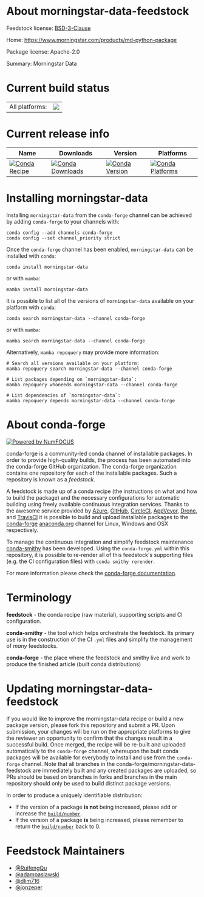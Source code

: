 About morningstar-data-feedstock
================================

Feedstock license: [BSD-3-Clause](https://github.com/conda-forge/morningstar-data-feedstock/blob/main/LICENSE.txt)

Home: https://www.morningstar.com/products/md-python-package

Package license: Apache-2.0

Summary: Morningstar Data

Current build status
====================


<table><tr><td>All platforms:</td>
    <td>
      <a href="https://dev.azure.com/conda-forge/feedstock-builds/_build/latest?definitionId=19707&branchName=main">
        <img src="https://dev.azure.com/conda-forge/feedstock-builds/_apis/build/status/morningstar-data-feedstock?branchName=main">
      </a>
    </td>
  </tr>
</table>

Current release info
====================

| Name | Downloads | Version | Platforms |
| --- | --- | --- | --- |
| [![Conda Recipe](https://img.shields.io/badge/recipe-morningstar--data-green.svg)](https://anaconda.org/conda-forge/morningstar-data) | [![Conda Downloads](https://img.shields.io/conda/dn/conda-forge/morningstar-data.svg)](https://anaconda.org/conda-forge/morningstar-data) | [![Conda Version](https://img.shields.io/conda/vn/conda-forge/morningstar-data.svg)](https://anaconda.org/conda-forge/morningstar-data) | [![Conda Platforms](https://img.shields.io/conda/pn/conda-forge/morningstar-data.svg)](https://anaconda.org/conda-forge/morningstar-data) |

Installing morningstar-data
===========================

Installing `morningstar-data` from the `conda-forge` channel can be achieved by adding `conda-forge` to your channels with:

```
conda config --add channels conda-forge
conda config --set channel_priority strict
```

Once the `conda-forge` channel has been enabled, `morningstar-data` can be installed with `conda`:

```
conda install morningstar-data
```

or with `mamba`:

```
mamba install morningstar-data
```

It is possible to list all of the versions of `morningstar-data` available on your platform with `conda`:

```
conda search morningstar-data --channel conda-forge
```

or with `mamba`:

```
mamba search morningstar-data --channel conda-forge
```

Alternatively, `mamba repoquery` may provide more information:

```
# Search all versions available on your platform:
mamba repoquery search morningstar-data --channel conda-forge

# List packages depending on `morningstar-data`:
mamba repoquery whoneeds morningstar-data --channel conda-forge

# List dependencies of `morningstar-data`:
mamba repoquery depends morningstar-data --channel conda-forge
```


About conda-forge
=================

[![Powered by
NumFOCUS](https://img.shields.io/badge/powered%20by-NumFOCUS-orange.svg?style=flat&colorA=E1523D&colorB=007D8A)](https://numfocus.org)

conda-forge is a community-led conda channel of installable packages.
In order to provide high-quality builds, the process has been automated into the
conda-forge GitHub organization. The conda-forge organization contains one repository
for each of the installable packages. Such a repository is known as a *feedstock*.

A feedstock is made up of a conda recipe (the instructions on what and how to build
the package) and the necessary configurations for automatic building using freely
available continuous integration services. Thanks to the awesome service provided by
[Azure](https://azure.microsoft.com/en-us/services/devops/), [GitHub](https://github.com/),
[CircleCI](https://circleci.com/), [AppVeyor](https://www.appveyor.com/),
[Drone](https://cloud.drone.io/welcome), and [TravisCI](https://travis-ci.com/)
it is possible to build and upload installable packages to the
[conda-forge](https://anaconda.org/conda-forge) [anaconda.org](https://anaconda.org/)
channel for Linux, Windows and OSX respectively.

To manage the continuous integration and simplify feedstock maintenance
[conda-smithy](https://github.com/conda-forge/conda-smithy) has been developed.
Using the ``conda-forge.yml`` within this repository, it is possible to re-render all of
this feedstock's supporting files (e.g. the CI configuration files) with ``conda smithy rerender``.

For more information please check the [conda-forge documentation](https://conda-forge.org/docs/).

Terminology
===========

**feedstock** - the conda recipe (raw material), supporting scripts and CI configuration.

**conda-smithy** - the tool which helps orchestrate the feedstock.
                   Its primary use is in the construction of the CI ``.yml`` files
                   and simplify the management of *many* feedstocks.

**conda-forge** - the place where the feedstock and smithy live and work to
                  produce the finished article (built conda distributions)


Updating morningstar-data-feedstock
===================================

If you would like to improve the morningstar-data recipe or build a new
package version, please fork this repository and submit a PR. Upon submission,
your changes will be run on the appropriate platforms to give the reviewer an
opportunity to confirm that the changes result in a successful build. Once
merged, the recipe will be re-built and uploaded automatically to the
`conda-forge` channel, whereupon the built conda packages will be available for
everybody to install and use from the `conda-forge` channel.
Note that all branches in the conda-forge/morningstar-data-feedstock are
immediately built and any created packages are uploaded, so PRs should be based
on branches in forks and branches in the main repository should only be used to
build distinct package versions.

In order to produce a uniquely identifiable distribution:
 * If the version of a package **is not** being increased, please add or increase
   the [``build/number``](https://docs.conda.io/projects/conda-build/en/latest/resources/define-metadata.html#build-number-and-string).
 * If the version of a package **is** being increased, please remember to return
   the [``build/number``](https://docs.conda.io/projects/conda-build/en/latest/resources/define-metadata.html#build-number-and-string)
   back to 0.

Feedstock Maintainers
=====================

* [@RuifengQu](https://github.com/RuifengQu/)
* [@adampaslawski](https://github.com/adampaslawski/)
* [@dlim716](https://github.com/dlim716/)
* [@jonzeper](https://github.com/jonzeper/)


<!-- dummy commit to enable rerendering -->

